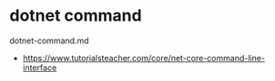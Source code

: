 # dotnet command

dotnet-command.md 

*   https://www.tutorialsteacher.com/core/net-core-command-line-interface


